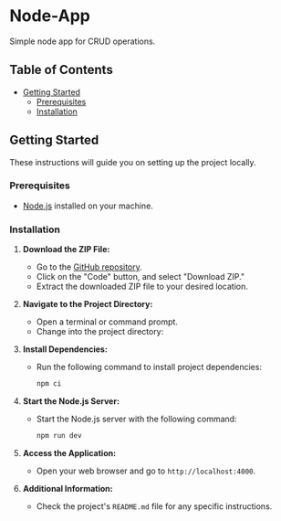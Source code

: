 # Node-App

Simple node app for CRUD operations.

## Table of Contents

- [Getting Started](#getting-started)
  - [Prerequisites](#prerequisites)
  - [Installation](#installation)

## Getting Started

These instructions will guide you on setting up the project locally.

### Prerequisites

- [Node.js](https://nodejs.org/) installed on your machine.

### Installation

1. **Download the ZIP File:**
   - Go to the [GitHub repository](https://github.com/21parth/node-app-crud-v1).
   - Click on the "Code" button, and select "Download ZIP."
   - Extract the downloaded ZIP file to your desired location.

2. **Navigate to the Project Directory:**
   - Open a terminal or command prompt.
   - Change into the project directory:

3. **Install Dependencies:**
   - Run the following command to install project dependencies:
     ```bash
     npm ci
     ```

4. **Start the Node.js Server:**
   - Start the Node.js server with the following command:
     ```bash
     npm run dev
     ```

5. **Access the Application:**
   - Open your web browser and go to `http://localhost:4000`.

6. **Additional Information:**
   - Check the project's `README.md` file for any specific instructions.
